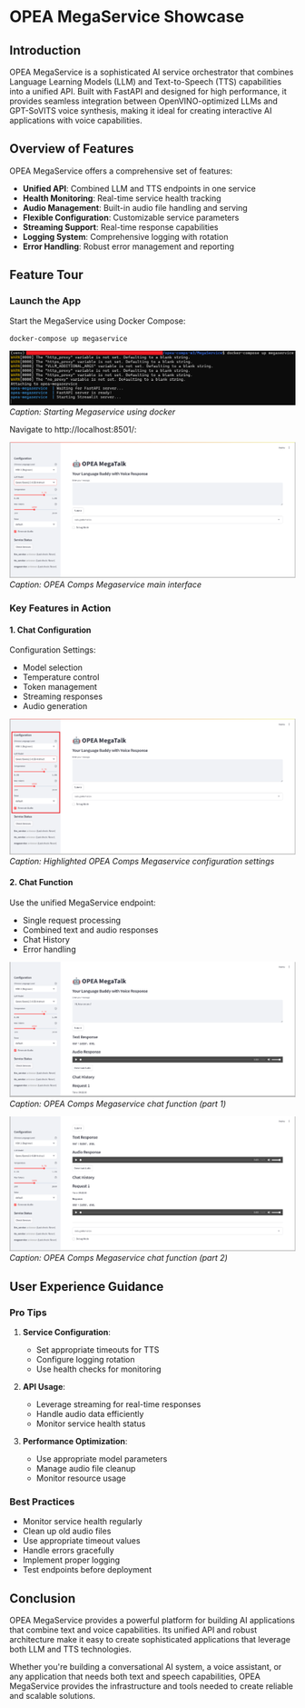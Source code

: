 # OPEA MegaService Showcase

## Introduction

OPEA MegaService is a sophisticated AI service orchestrator that combines Language Learning Models (LLM) and Text-to-Speech (TTS) capabilities into a unified API. Built with FastAPI and designed for high performance, it provides seamless integration between OpenVINO-optimized LLMs and GPT-SoVITS voice synthesis, making it ideal for creating interactive AI applications with voice capabilities.

## Overview of Features

OPEA MegaService offers a comprehensive set of features:

- **Unified API**: Combined LLM and TTS endpoints in one service
- **Health Monitoring**: Real-time service health tracking
- **Audio Management**: Built-in audio file handling and serving
- **Flexible Configuration**: Customizable service parameters
- **Streaming Support**: Real-time response capabilities
- **Logging System**: Comprehensive logging with rotation
- **Error Handling**: Robust error management and reporting

## Feature Tour

### Launch the App

Start the MegaService using Docker Compose:

```bash
docker-compose up megaservice
```

![opea-comps-w3_00.png](screenshots/opea-comps-w3_00.png)
*Caption: Starting Megaservice using docker*

Navigate to http://localhost:8501/:

![opea-comps-w3_01.png](screenshots/opea-comps-w3_01.png)
*Caption: OPEA Comps Megaservice main interface*

### Key Features in Action

#### 1. Chat Configuration
Configuration Settings:
- Model selection
- Temperature control
- Token management
- Streaming responses
- Audio generation

![opea-comps-w3_02.png](screenshots/opea-comps-w3_02.png)
*Caption: Highlighted OPEA Comps Megaservice configuration settings*

#### 2. Chat Function
Use the unified MegaService endpoint:
- Single request processing
- Combined text and audio responses
- Chat History
- Error handling

![opea-comps-w3_03.png](screenshots/opea-comps-w3_03.png)
*Caption: OPEA Comps Megaservice chat function (part 1)*

![opea-comps-w3_04.png](screenshots/opea-comps-w3_04.png)
*Caption: OPEA Comps Megaservice chat function (part 2)*

## User Experience Guidance

### Pro Tips

1. **Service Configuration**: 
   - Set appropriate timeouts for TTS
   - Configure logging rotation
   - Use health checks for monitoring

2. **API Usage**:
   - Leverage streaming for real-time responses
   - Handle audio data efficiently
   - Monitor service health status

3. **Performance Optimization**:
   - Use appropriate model parameters
   - Manage audio file cleanup
   - Monitor resource usage

### Best Practices

- Monitor service health regularly
- Clean up old audio files
- Use appropriate timeout values
- Handle errors gracefully
- Implement proper logging
- Test endpoints before deployment

## Conclusion

OPEA MegaService provides a powerful platform for building AI applications that combine text and voice capabilities. Its unified API and robust architecture make it easy to create sophisticated applications that leverage both LLM and TTS technologies.

Whether you're building a conversational AI system, a voice assistant, or any application that needs both text and speech capabilities, OPEA MegaService provides the infrastructure and tools needed to create reliable and scalable solutions.
